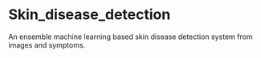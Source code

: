 # Skin_disease_detection
An ensemble machine learning based skin disease detection system from images and symptoms.
